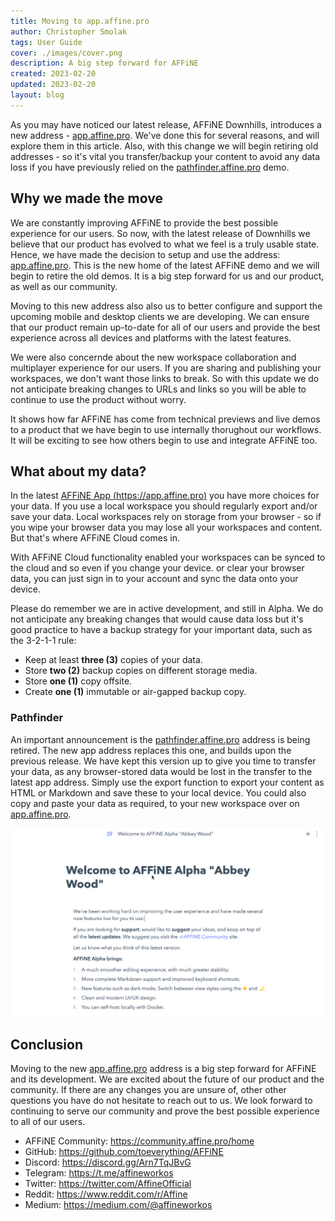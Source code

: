 ```yaml
---
title: Moving to app.affine.pro
author: Christopher Smolak
tags: User Guide
cover: ./images/cover.png
description: A big step forward for AFFiNE
created: 2023-02-20
updated: 2023-02-20
layout: blog
---
```


As you may have noticed our latest release, AFFiNE Downhills, introduces a new address - [app.affine.pro](https://app.affine.pro). We've done this for several reasons, and will explore them in this article. Also, with this change we will begin retiring old addresses - so it's vital you transfer/backup your content to avoid any data loss if you have previously relied on the [pathfinder.affine.pro](https://pathfinder.affine.pro) demo.

## Why we made the move

We are constantly improving AFFiNE to provide the best possible experience for our users. So now, with the latest release of Downhills we believe that our product has evolved to what we feel is a truly usable state. Hence, we have made the decision to setup and use the address: [app.affine.pro](https://app.affine.pro). This is the new home of the latest AFFiNE demo and we will begin to retire the old demos. It is a big step forward for us and our product, as well as our community.

Moving to this new address also also us to better configure and support the upcoming mobile and desktop clients we are developing. We can ensure that our product remain up-to-date for all of our users and provide the best experience across all devices and platforms with the latest features.

We were also concernde about the new workspace collaboration and multiplayer experience for our users. If you are sharing and publishing your workspaces, we don't want those links to break. So with this update we do not anticipate breaking changes to URLs and links so you will be able to continue to use the product without worry.

It shows how far AFFiNE has come from technical previews and live demos to a product that we have begin to use internally thorughout our workflows. It will be exciting to see how others begin to use and integrate AFFiNE too.

## What about my data?

In the latest [AFFiNE App (https://app.affine.pro)](https://app.affine.pro) you have more choices for your data. If you use a local workspace you should regularly export and/or save your data. Local workspaces rely on storage from your browser - so if you wipe your browser data you may lose all your workspaces and content. But that's where AFFiNE Cloud comes in.

With AFFiNE Cloud functionality enabled your workspaces can be synced to the cloud and so even if you change your device. or clear your browser data, you can just sign in to your account and sync the data onto your device.

Please do remember we are in active development, and still in Alpha. We do not anticipate any breaking changes that would cause data loss but it's good practice to have a backup strategy for your important data, such as the 3-2-1-1 rule:

*   Keep at least **three (3)** copies of your data.
*   Store **two (2)** backup copies on different storage media.
*   Store **one (1)** copy offsite.
*   Create **one (1)** immutable or air-gapped backup copy.

### Pathfinder

An important announcement is the [pathfinder.affine.pro](https://pathfinder.affine.pro) address is being retired. The new app address replaces this one, and builds upon the previous release. We have kept this version up to give you time to transfer your data, as any browser-stored data would be lost in the transfer to the latest app address. Simply use the export function to export your content as HTML or Markdown and save these to your local device. You could also copy and paste your data as required, to your new workspace over on [app.affine.pro](https://app.affine.pro).

![](./images/pathfinder-export.gif)

## Conclusion

Moving to the new [app.affine.pro](https://app.affine.pro) address is a big step forward for AFFiNE and its development. We are excited about the future of our product and the community. If there are any changes you are unsure of, other other questions you have do not hesitate to reach out to us. We look forward to continuing to serve our community and prove the best possible experience to all of our users.

- AFFiNE Community: https://community.affine.pro/home
- GitHub: https://github.com/toeverything/AFFiNE
- Discord: https://discord.gg/Arn7TqJBvG
- Telegram: https://t.me/affineworkos
- Twitter: https://twitter.com/AffineOfficial
- Reddit: https://www.reddit.com/r/Affine
- Medium: https://medium.com/@affineworkos